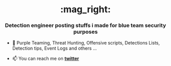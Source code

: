 <h1 align="center"> :mag_right:</h1>
<h3 align="center">Detection engineer posting stuffs i made for blue team security purposes</h3>

- 📝 Purple Teaming, Threat Hunting, Offensive scripts, Detections Lists, Detection tips, Event Logs and others ...  

- 📫 You can reach me on **[twitter](https://twitter.com/mthcht)**
